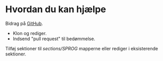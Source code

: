 # Hvordan du kan hjælpe #

Bidrag på [GitHub](https://github.com/binarysanity/phpthewrongway).

 * Klon og rediger.
 * Indsend "pull request" til bedømmelse.

Tilføj sektioner til _sections/SPROG_ mapperne eller rediger i eksisterende sektioner.

